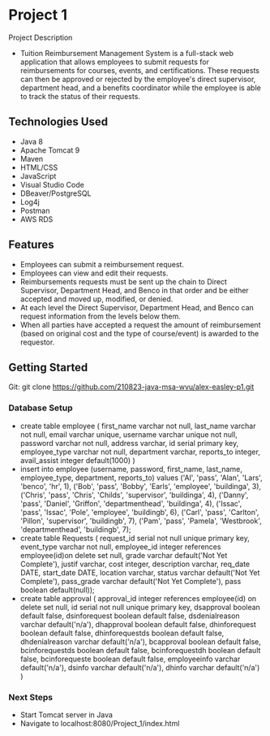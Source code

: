 # Project 1
Project Description
 - Tuition Reimbursement Management System is a full-stack web application that allows employees to submit requests for reimbursements for courses, events, and certifications. These requests can then be approved or rejected by the employee's direct supervisor, department head, and a benefits coordinator while the employee is able to track the status of their requests.

## Technologies Used
- Java 8
- Apache Tomcat 9
- Maven
- HTML/CSS
- JavaScript
- Visual Studio Code
- DBeaver/PostgreSQL
- Log4j
- Postman
- AWS RDS

## Features
- Employees can submit a reimbursement request.
- Employees can view and edit their requests.
- Reimbursements requests must be sent up the chain to Direct Supervisor, Department Head, and Benco in that order and be either accepted and moved up, modified, or denied.
- At each level the Direct Supervisor, Department Head, and Benco can request information from the levels below them.
- When all parties have accepted a request the amount of reimbursement (based on original cost and the type of course/event) is awarded to the requestor.

## Getting Started
Git:  git clone https://github.com/210823-java-msa-wvu/alex-easley-p1.git

### Database Setup
- create table employee (
first_name varchar not null,
last_name varchar not null,
email varchar unique,
username varchar unique not null,
password varchar not null,
address varchar,
id serial primary key,
employee_type varchar not null,
department varchar,
reports_to integer,
avail_assist integer default(1000)
)
- insert into employee (username, password, first_name, last_name, employee_type, department, reports_to) values
('Al', 'pass', 'Alan', 'Lars', 'benco', 'hr', 1), 
('Bob', 'pass', 'Bobby', 'Earls', 'employee', 'buildinga', 3), 
('Chris', 'pass', 'Chris', 'Childs', 'supervisor', 'buildinga', 4), 
('Danny', 'pass', 'Daniel', 'Griffon', 'departmenthead', 'buildinga', 4), 
('Issac', 'pass', 'Issac', 'Pole', 'employee', 'buildingb', 6), 
('Carl', 'pass', 'Carlton', 'Pillon', 'supervisor', 'buildingb', 7),
('Pam', 'pass', 'Pamela', 'Westbrook', 'departmenthead', 'buildingb', 7);
- create table Requests (
request_id serial not null unique primary key,
event_type varchar not null,
employee_id integer  references employee(id)on delete set null,
grade varchar default('Not Yet Complete'),
justif varchar,
cost integer,
description varchar,
req_date DATE,
start_date DATE,
location varchar,
status varchar default('Not Yet Complete'),
pass_grade varchar default('Not Yet Complete'),
pass boolean default(null));
- create table approval (
approval_id integer references employee(id) on delete set null,
id serial not null unique primary key,
dsapproval boolean default false,
dsinforequest boolean default false,
dsdenialreason varchar default('n/a'),
dhapproval boolean default false,
dhinforequest boolean default false,
dhinforequestds boolean default false,
dhdenialreason varchar default('n/a'),
bcapproval boolean default false,
bcinforequestds boolean default false,
bcinforequestdh boolean default false,
bcinforequeste boolean default false,
employeeinfo varchar default('n/a'),
dsinfo varchar default('n/a'),
dhinfo varchar default('n/a')
)
### Next Steps
- Start Tomcat server in Java
- Navigate to localhost:8080/Project_1/index.html
